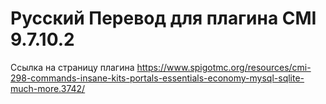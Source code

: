 # Русский Перевод для плагина CMI 9.7.10.2
Ссылка на страницу плагина https://www.spigotmc.org/resources/cmi-298-commands-insane-kits-portals-essentials-economy-mysql-sqlite-much-more.3742/
